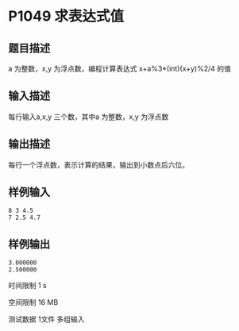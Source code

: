 # P1049 求表达式值

## 题目描述
a 为整数，x,y 为浮点数，编程计算表达式 x+a%3*(int)(x+y)%2/4 的值

## 输入描述
每行输入a,x,y 三个数，其中a 为整数，x,y 为浮点数

## 输出描述
每行一个浮点数，表示计算的结果，输出到小数点后六位。

## 样例输入

```
8 3 4.5
7 2.5 4.7
```

## 样例输出

```
3.000000
2.500000
```

时间限制  1 s

空间限制  16 MB

测试数据  1文件 多组输入
